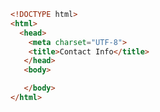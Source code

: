 <!-- ## Basic HTML

Write the HTML necessary to match the mockup images. It does not need to be pixel perfect (just eyeball it) but it should be close, with font, layout, and spacing properly accounted for.  Feel free to use CSS to match the mockup as close as you can.

Boilerplate code:
 -->
```html
<!DOCTYPE html>
<html>
  <head>
    <meta charset="UTF-8">
    <title>Contact Info</title>
   </head>
   <body>

   </body>
</html>
```
